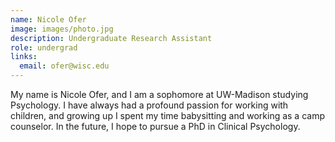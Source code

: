 ```yaml
---
name: Nicole Ofer
image: images/photo.jpg
description: Undergraduate Research Assistant
role: undergrad
links:
  email: ofer@wisc.edu
---
```


My name is Nicole Ofer, and I am a sophomore at UW-Madison studying Psychology. I have always had a profound passion for working with children, and growing up I spent my time babysitting and working as a camp counselor. In the future, I hope to pursue a PhD in Clinical Psychology.
